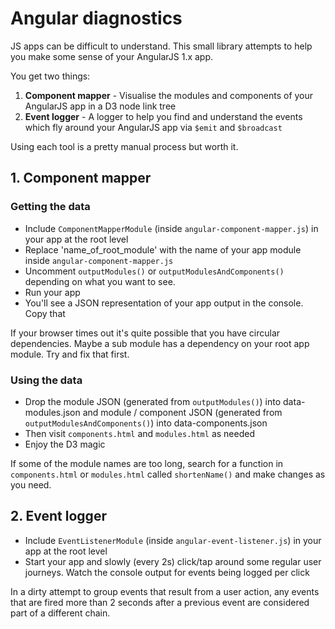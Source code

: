 # Angular diagnostics

JS apps can be difficult to understand. This small library attempts to help you make some sense of your AngularJS 1.x app.

You get two things:

1. **Component mapper** - Visualise the modules and components of your AngularJS app in a D3 node link tree
2. **Event logger** - A logger to help you find and understand the events which fly around your AngularJS app via `$emit` and `$broadcast`

Using each tool is a pretty manual process but worth it.


## 1. Component mapper
### Getting the data
* Include `ComponentMapperModule` (inside `angular-component-mapper.js`) in your app at the root level
* Replace 'name_of_root_module' with the name of your app module inside `angular-component-mapper.js`
* Uncomment `outputModules()` or `outputModulesAndComponents()` depending on what you want to see. 
* Run your app
* You'll see a JSON representation of your app output in the console. Copy that

If your browser times out it's quite possible that you have circular dependencies. Maybe a sub module has a dependency on your root app module. Try and fix that first.

### Using the data
* Drop the module JSON (generated from `outputModules()`) into data-modules.json and module / component JSON (generated from `outputModulesAndComponents()`) into data-components.json
* Then visit `components.html` and `modules.html` as needed
* Enjoy the D3 magic

If some of the module names are too long, search for a function in `components.html` or `modules.html` called `shortenName()` and make changes as you need.


## 2. Event logger
* Include `EventListenerModule` (inside `angular-event-listener.js`) in your app at the root level
* Start your app and slowly (every 2s) click/tap around some regular user journeys. Watch the console output for events being logged per click

In a dirty attempt to group events that result from a user action, any events that are fired more than 2 seconds after a previous event are considered part of a different chain.
